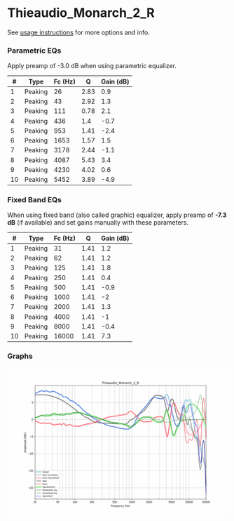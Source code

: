 # Thieaudio_Monarch_2_R
See [usage instructions](https://github.com/jaakkopasanen/AutoEq#usage) for more options and info.

### Parametric EQs
Apply preamp of -3.0 dB when using parametric equalizer.

|   # | Type    |   Fc (Hz) |    Q |   Gain (dB) |
|-----|---------|-----------|------|-------------|
|   1 | Peaking |        26 | 2.83 |         0.9 |
|   2 | Peaking |        43 | 2.92 |         1.3 |
|   3 | Peaking |       111 | 0.78 |         2.1 |
|   4 | Peaking |       436 | 1.4  |        -0.7 |
|   5 | Peaking |       953 | 1.41 |        -2.4 |
|   6 | Peaking |      1653 | 1.57 |         1.5 |
|   7 | Peaking |      3178 | 2.44 |        -1.1 |
|   8 | Peaking |      4087 | 5.43 |         3.4 |
|   9 | Peaking |      4230 | 4.02 |         0.6 |
|  10 | Peaking |      5452 | 3.89 |        -4.9 |

### Fixed Band EQs
When using fixed band (also called graphic) equalizer, apply preamp of **-7.3 dB** (if available) and set gains manually with these parameters.

|   # | Type    |   Fc (Hz) |    Q |   Gain (dB) |
|-----|---------|-----------|------|-------------|
|   1 | Peaking |        31 | 1.41 |         1.2 |
|   2 | Peaking |        62 | 1.41 |         1.2 |
|   3 | Peaking |       125 | 1.41 |         1.8 |
|   4 | Peaking |       250 | 1.41 |         0.4 |
|   5 | Peaking |       500 | 1.41 |        -0.9 |
|   6 | Peaking |      1000 | 1.41 |        -2   |
|   7 | Peaking |      2000 | 1.41 |         1.3 |
|   8 | Peaking |      4000 | 1.41 |        -1   |
|   9 | Peaking |      8000 | 1.41 |        -0.4 |
|  10 | Peaking |     16000 | 1.41 |         7.3 |

### Graphs
![](./Thieaudio_Monarch_2_R.png)
